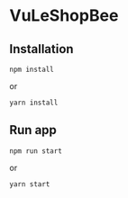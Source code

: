 # VuLeShopBee

## Installation

```ssh
npm install
```

or

```ssh
yarn install
```

## Run app

```ssh
npm run start
```

or

```ssh
yarn start
```
